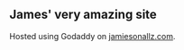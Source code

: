 ## James' very amazing site

Hosted using Godaddy on [jamiesonallz.com](https://jamiesonallz.com/).

